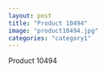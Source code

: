 ```yaml
---
layout: post
title: "Product 10494"
image: "product10494.jpg"
categories: "category1"
---
```

Product 10494
